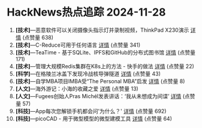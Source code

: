 # HackNews热点追踪 2024-11-28

1. **[技术]**—恶意软件可以关闭摄像头指示灯并录制视频，ThinkPad X230演示 [详情](https://github.com/xairy/lights-out) (点赞量 638)
2. **[技术]**—C-Reduce可用于任何语言 [详情](https://bernsteinbear.com/blog/creduce/) (点赞量 341)
3. **[技术]**—TeaTime - 基于SQLite、IPFS和GitHub的分布式图书馆 [详情](https://github.com/bjesus/teatime) (点赞量 171)
4. **[技术]**—管理大规模Redis集群在K8s上的方法 - 快手的做法 [详情](https://kubeblocks.io/blog/manage-large-scale-redis-on-k8s-with-kubeblocks) (点赞量 22)
5. **[科学]**—在格陵兰冰盖下发现冷战核导弹隧道 [详情](https://www.space.com/the-universe/earth/nasa-aircraft-uncovers-site-of-secret-cold-war-nuclear-missile-tunnels-under-greenland-ice-sheet) (点赞量 43)
6. **[技术]**—自学MBA项目IMBA受“The Personal MBA”启发 [详情](https://github.com/abari111/iMBA) (点赞量 8)
7. **[人文]**—海外游记：小海的收藏之爱 [详情](https://hakaimagazine.com/features/for-the-love-a-little-sea/) (点赞量 13)
8. **[人文]**—Fugees创始人Pras Michél发表讲话：‘我从未想成为间谍’ [详情](https://variety.com/2024/music/news/fugees-pras-michel-conviction-legal-battle-22-years-prison-1236224041/) (点赞量 57)
9. **[科技]**—App每次您解锁手机都会问'为什么？' [详情](https://play.google.com/store/apps/details?id=com.actureunlock&hl=en_US) (点赞量 692)
10. **[科技]**—picoCAD - 用于微型模型的微型建模工具 [详情](https://store.steampowered.com/app/2800590/picoCAD/) (点赞量 64)